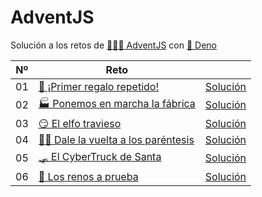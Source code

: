 # AdventJS

Solución a los retos de [👨🏽‍💻 AdventJS](https://adventjs.dev) con
[🦕 Deno](https://deno.com)

| Nº | Reto                                                                              |                                   |
| -- | --------------------------------------------------------------------------------- | --------------------------------- |
| 01 | [🎁 ¡Primer regalo repetido!](https://adventjs.dev/es/challenges/2023/1)          | [Solución](/challenges/1.test.ts) |
| 02 | [🏭 Ponemos en marcha la fábrica](https://adventjs.dev/es/challenges/2023/2)      | [Solución](/challenges/2.test.ts) |
| 03 | [😏 El elfo travieso](https://adventjs.dev/es/challenges/2023/3)                  | [Solución](/challenges/3.test.ts) |
| 04 | [😵‍💫 Dale la vuelta a los paréntesis](https://adventjs.dev/es/challenges/2023/4) | [Solución](/challenges/4.test.ts) |
| 05 | [🛷 El CyberTruck de Santa](https://adventjs.dev/es/challenges/2023/5)            | [Solución](/challenges/5.test.ts) |
| 06 | [🦌 Los renos a prueba](https://adventjs.dev/es/challenges/2023/6)                | [Solución](/challenges/6.test.ts) |
